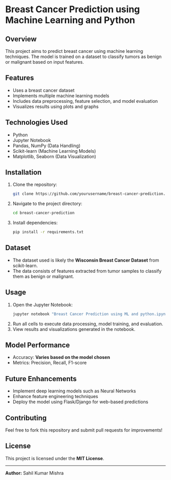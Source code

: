 # Breast Cancer Prediction using Machine Learning and Python

## Overview
This project aims to predict breast cancer using machine learning techniques. The model is trained on a dataset to classify tumors as benign or malignant based on input features.

## Features
- Uses a breast cancer dataset
- Implements multiple machine learning models
- Includes data preprocessing, feature selection, and model evaluation
- Visualizes results using plots and graphs

## Technologies Used
- Python
- Jupyter Notebook
- Pandas, NumPy (Data Handling)
- Scikit-learn (Machine Learning Models)
- Matplotlib, Seaborn (Data Visualization)

## Installation
1. Clone the repository:
   ```bash
   git clone https://github.com/yourusername/breast-cancer-prediction.git
   ```
2. Navigate to the project directory:
   ```bash
   cd breast-cancer-prediction
   ```
3. Install dependencies:
   ```bash
   pip install -r requirements.txt
   ```

## Dataset
- The dataset used is likely the **Wisconsin Breast Cancer Dataset** from scikit-learn.
- The data consists of features extracted from tumor samples to classify them as benign or malignant.

## Usage
1. Open the Jupyter Notebook:
   ```bash
   jupyter notebook "Breast Cancer Prediction using ML and python.ipynb"
   ```
2. Run all cells to execute data processing, model training, and evaluation.
3. View results and visualizations generated in the notebook.

## Model Performance
- Accuracy: **Varies based on the model chosen**
- Metrics: Precision, Recall, F1-score

## Future Enhancements
- Implement deep learning models such as Neural Networks
- Enhance feature engineering techniques
- Deploy the model using Flask/Django for web-based predictions

## Contributing
Feel free to fork this repository and submit pull requests for improvements!

## License
This project is licensed under the **MIT License**.

---
**Author:** Sahil Kumar Mishra
